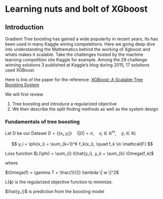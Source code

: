 # Learning nuts and bolt of XGboost
## Introduction
Gradient Tree boosting has gained a wide popularity in recent years, Its has been used in many Kaggle wining competetions. Here we going deep dive into understanding the Mathematics behind the working of Xgboost and whats makes it scalable.
Take the challenges hosted by the machine learning competition site Kaggle for example. Among
the 29 challenge winning solutions 3 published at Kaggle’s
blog during 2015, 17 solutions used XGBoost.

Here is link of the paper for the reference: [XGBoost: A Scalable Tree Boosting System](https://arxiv.org/pdf/1603.02754)

We will first review 
1. Tree boosting and introduce a regularized objective
2. We then describe the split finding methods as well as the system design

### Fundamentals of tree boosting
Let D be our Dataset
$D = \{(x_i, y_i)\} \quad (|D| = n, \quad x_i \in \mathbb{R}^m, \quad y_i \in \mathbb{R})$


$$
y_i = \phi(x_i) = \sum_{k=1}^K f_k(x_i), \quad f_k \in \mathcal{F}
$$

Loss function
$L(\phi) = \sum_{i} l(\hat{y_i}, y_i) + \sum_{k} \Omega(f_k)$

where

$\Omega(f) = \gamma T + \frac{1}{2} \lambda \| w \|^2$

L(ϕ) is the regularized objective function to minimize.

$\hat{y_i}$ is prediction from the boosting model


